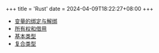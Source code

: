 +++
title = 'Rust'
date = 2024-04-09T18:22:27+08:00
+++

+ [变量的绑定与解绑](/lang/rust/variable)
+ [所有权和借用](/lang/rust/ownership)
+ [基本类型](/lang/rust/basictypes)
+ [复合类型](/lang/rust/compoundtypes)